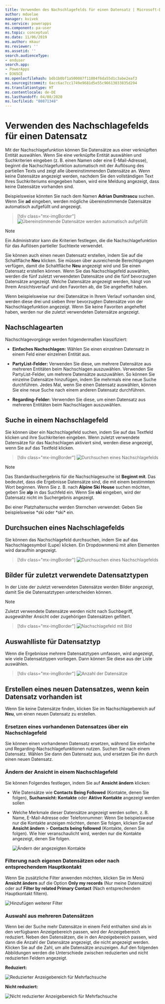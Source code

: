 ```yaml
---
title: Verwenden des Nachschlagefelds für einen Datensatz | Microsoft-Dokumentation
author: mduelae
manager: kvivek
ms.service: powerapps
ms.component: pa-user
ms.topic: conceptual
ms.date: 11/06/2019
ms.author: mkaur
ms.reviewer: ''
ms.assetid: ''
search.audienceType:
- enduser
search.app:
- PowerApps
- D365CE
ms.openlocfilehash: bdb1b0bf1a500087f11804f6da55d1c3abe2eaf3
ms.sourcegitcommit: 6acc6ac7cc1749e9681d5e55c96613033835d294
ms.translationtype: HT
ms.contentlocale: de-DE
ms.lasthandoff: 04/08/2020
ms.locfileid: "80871348"
---
```

#  <a name="use-the-lookup-field-on-a-record"></a>Verwenden des Nachschlagefelds für einen Datensatz

Mit der Nachschlagefunktion können Sie Datensätze aus einer verknüpften Entität auswählen. Wenn Sie eine verknüpfte Entität auswählen und Suchkriterien eingeben (z. B. einen Namen oder eine E-Mail-Adresse), beginnt die Nachschlagefunktion automatisch mit der Auflösung des partiellen Texts und zeigt alle übereinstimmenden Datensätze an. Wenn keine Datensätze angezeigt werden, nachdem Sie den vollständigen Text Ihres Suchkriteriums eingegeben haben, wird eine Meldung angezeigt, dass keine Datensätze vorhanden sind.

Beispielsweise könnten Sie nach dem Namen **Adrian Dumitrascu** suchen. Wenn Sie **ad** eingeben, werden mögliche übereinstimmende Datensätze automatisch aufgefüllt und angezeigt.

  > [!div class="mx-imgBorder"]
  > ![Übereinstimmende Datensätze werden automatisch aufgefüllt](media/automatically-populate-matching-records.png "Übereinstimmende Datensätze werden automatisch aufgefüllt")
  
>[!NOTE] 
>Ein Administrator kann die Kriterien festlegen, die die Nachschlagefunktion für das Auflösen partieller Suchtexte verwendet.

Sie können auch einen neuen Datensatz erstellen, indem Sie auf die Schaltfläche **Neu** klicken. Sie müssen über ausreichende Berechtigungen verfügen, damit die Schaltfläche **Neu** angezeigt wird und Sie einen Datensatz erstellen können. Wenn Sie das Nachschlagefeld auswählen, werden die fünf zuletzt verwendeten Datensätze und die fünf bevorzugten Datensätze angezeigt. Welche Datensätze angezeigt werden, hängt von Ihrem Ansichtsverlauf und den Favoriten ab, die Sie angeheftet haben. 

Wenn beispielsweise nur drei Datensätze in Ihrem Verlauf vorhanden sind, werden diese drei und sieben Ihrer bevorzugten Datensätze von der Nachschlagefunktion angezeigt. Wenn Sie keine Favoriten angeheftet haben, werden nur die zuletzt verwendeten Datensätze angezeigt.

## <a name="types-of-lookups"></a>Nachschlagearten

Nachschlagevorgänge werden folgendermaßen klassifiziert: 

- **Einfaches Nachschlagen:** Wählen Sie einen einzelnen Datensatz in einem Feld einer einzelnen Entität aus. 

- **PartyList-Felder:** Verwenden Sie diese, um mehrere Datensätze aus mehreren Entitäten beim Nachschlagen auszuwählen. Verwenden Sie PartyList-Felder, um mehrere Datensätze auszuwählen. So können Sie einzelne Datensätze hinzufügen, indem Sie mehrmals eine neue Suche durchführen. Jedes Mal, wenn Sie einen Datensatz auswählen, können Sie eine neue Suche nach einem anderen Datensatz durchführen.
  
- **Regarding-Felder:** Verwenden Sie diese, um einen Datensatz aus mehreren Entitäten beim Nachschlagen auszuwählen. 

## <a name="search-in-a-lookup-field"></a>Suche in einem Nachschlagefeld 
Sie können über ein Nachschlagefeld suchen, indem Sie auf das Textfeld klicken und ihre Suchkriterien eingeben. Wenn zuletzt verwendete Datensätze für das Nachschlagen aktiviert sind, werden diese angezeigt, wenn Sie auf das Textfeld klicken.

  > [!div class="mx-imgBorder"]
  > ![Durchsuchen eines Nachschlagefelds](media/MRU.png "Durchsuchen eines Nachschlagefelds")  
  
>[!NOTE]   
> Das Standardsuchergebnis für die Nachschlagesuche ist **Beginnt mit**. Das bedeutet, dass die Ergebnisse Datensätze sind, die mit einem bestimmten Wort beginnen. Wenn Sie z. B. nach **Alpine Ski House** suchen möchten, geben Sie **alp** in das Suchfeld ein. Wenn Sie **ski** eingeben, wird der Datensatz nicht im Suchergebnis angezeigt.
>
> Bei einer Platzhaltersuche werden Sternchen verwendet: Geben Sie beispielsweise \*ski oder \*ski\* ein.

## <a name="browse-in-a-lookup-field"></a>Durchsuchen eines Nachschlagefelds
Sie können das Nachschlagefeld durchsuchen, indem Sie auf das Nachschlagesymbol (Lupe) klicken. Ein Dropdownmenü mit allen Elementen wird daraufhin angezeigt.

  > [!div class="mx-imgBorder"]
  > ![Durchsuchen eines Nachschlagefelds](media/MRU_1.png "Durchsuchen eines Nachschlagefelds")  
 
## <a name="most-recently-used-record-type-images"></a>Bilder für zuletzt verwendete Datensatztypen
In der Liste der zuletzt verwendeten Datensätze werden Bilder angezeigt, damit Sie die Datensatztypen unterscheiden können.

>[!NOTE] 
>Zuletzt verwendete Datensätze werden nicht nach Suchbegriff, ausgewählter Ansicht oder zugehörigen Datensätzen gefiltert.

  > [!div class="mx-imgBorder"]
  > ![Nachschlagefeld mit Bild](media/Lookup_03-MRU_Entity_Images_56[1].png "Nachschlagefeld mit Bild")  
  
## <a name="record-type-selection-list"></a>Auswahlliste für Datensatztyp  
Wenn die Ergebnisse mehrere Datensatztypen umfassen, wird angezeigt, wie viele Datensatztypen vorliegen. Dann können Sie diese aus der Liste auswählen.

  > [!div class="mx-imgBorder"]
  > ![Anzahl der Datensätze](media/Lookup_04-MultipleEntityTypes[1].gif "Anzahl der Datensätze")  
  
## <a name="create-a-new-record-if-you-dont-find-an-existing-record"></a>Erstellen eines neuen Datensatzes, wenn kein Datensatz vorhanden ist

Wenn Sie keine Datensätze finden, klicken Sie im Nachschlagebereich auf **Neu**, um einen neuen Datensatz zu erstellen.


### <a name="replace-an-existing-record-from-a-lookup-field"></a>Ersetzen eines vorhandenen Datensatzes über ein Nachschlagefeld

Sie können einen vorhandenen Datensatz ersetzen, während Sie einfache und Regarding-Nachschlagefunktionen nutzen. Suchen Sie nach einem Datensatz. Wählen Sie dann den Datensatz aus, und ersetzen Sie ihn durch einen neuen Datensatz.

### <a name="change-a-view-in-a-lookup-field"></a>Ändern der Ansicht in einem Nachschlagefeld 

Sie können Folgendes festlegen, indem Sie auf **Ansicht ändern** klicken:
 - Wie Datensätze wie **Contacts Being Followed** (Kontakte, denen Sie folgen), **Suchansicht: Kontakte** oder **Aktive Kontakte** angezeigt werden sollen
 - Welche Merkmale dieser Datensätze angezeigt werden sollen, z. B. Name, E-Mail-Adresse oder Telefonnummer: Wenn Sie beispielsweise nur die Kontakte anzeigen möchten, denen Sie folgen, klicken Sie auf **Ansicht ändern** \> **Contacts being followed** (Kontakte, denen Sie folgen). Wie hier veranschaulicht wird, werden nur die Kontakte angezeigt, denen Sie folgen. 

    ![Ändern der angezeigten Kontakte](media/change-view.png "Ändern der angezeigten Kontakte")

### <a name="filter-by-only-my-records-or-filter-by-related-primary-contact"></a>Filterung nach eigenen Datensätzen oder nach entsprechendem Hauptkontakt

Wenn Sie zusätzliche Filter anwenden möchten, klicken Sie im Menü **Ansicht ändern** auf die Option **Only my records** (Nur meine Datensätze) oder auf **Filter by related Primary Contact** (Nach entsprechendem Hauptkontakt filtern).

![Hinzufügen weiterer Filter](media/extra_filters.png "Hinzufügen weiterer Filter")

### <a name="choose-from-multiple-records"></a>Auswahl aus mehreren Datensätzen

Wenn bei der Suche mehr Datensätze in einem Feld enthalten sind als in den verfügbaren Anzeigebereich passen, wird der Anzeigebereich reduziert. Neben den Datensätzen, die in den Anzeigebereich passen, wird dann die Anzahl der Datensätze angezeigt, die nicht angezeigt werden. Klicken Sie auf die Zahl, um alle Datensätze anzuzeigen. Auf den folgenden Abbildungen werden die Unterschiede zwischen reduzierten und nicht reduzierten Feldern angezeigt.

**Reduziert:**

![Reduzierter Anzeigebereich für Mehrfachsuche](media/collapsed-multi-lookup-display-area.png "Reduzierter Anzeigebereich für Mehrfachsuche")


**Nicht reduziert:**

![Nicht reduzierter Anzeigebereich für Mehrfachsuche](media/non-collapsed-multi-lookup-display-area.png "Nicht reduzierter Anzeigebereich für Mehrfachsuche")
